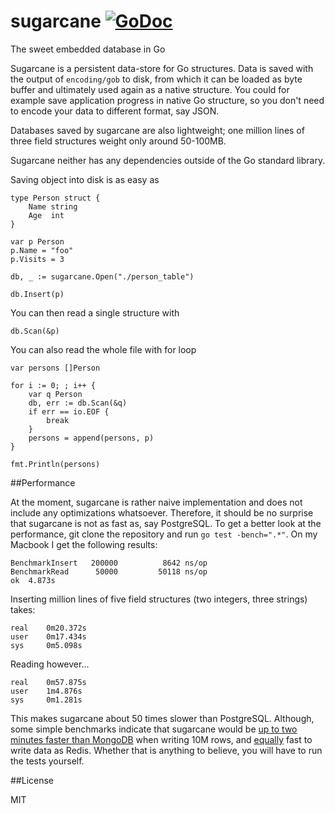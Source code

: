 sugarcane [![GoDoc](https://godoc.org/github.com/9uuso/sugarcane?status.svg)](https://godoc.org/github.com/9uuso/sugarcane)
=========

The sweet embedded database in Go

Sugarcane is a persistent data-store for Go structures. Data is saved with the output of `encoding/gob` to disk, from which it can be loaded as byte buffer and ultimately used again as a native structure. You could for example save application progress in native Go structure, so you don't need to encode your data to different format, say JSON.

Databases saved by sugarcane are also lightweight; one million lines of three field structures weight only around 50-100MB.

Sugarcane neither has any dependencies outside of the Go standard library.

Saving object into disk is as easy as

	type Person struct {
		Name string
		Age  int
	}

	var p Person
	p.Name = "foo"
	p.Visits = 3

	db, _ := sugarcane.Open("./person_table")

	db.Insert(p)

You can then read a single structure with

	db.Scan(&p)

You can also read the whole file with for loop

	var persons []Person

	for i := 0; ; i++ {
		var q Person
		db, err := db.Scan(&q)
		if err == io.EOF {
			break
		}
		persons = append(persons, p)
	}

	fmt.Println(persons)

##Performance

At the moment, sugarcane is rather naive implementation and does not include any optimizations whatsoever. Therefore, it should be no surprise that sugarcane is not as fast as, say PostgreSQL. To get a better look at the performance, git clone the repository and run `go test -bench=".*"`. On my Macbook I get the following results:

	BenchmarkInsert	  200000	      8642 ns/op
	BenchmarkRead	   50000	     50118 ns/op
	ok	4.873s

Inserting million lines of five field structures (two integers, three strings) takes:

	real	0m20.372s
	user	0m17.434s
	sys		0m5.098s

Reading however...

	real	0m57.875s
	user	1m4.876s
	sys		0m1.281s

This makes sugarcane about 50 times slower than PostgreSQL. Although, some simple benchmarks indicate that sugarcane would be [up to two minutes faster than MongoDB](http://www.moredevs.ro/mysql-vs-mongodb-performance-benchmark/) when writing 10M rows, and [equally](http://www.badrit.com/blog/2013/11/18/redis-vs-mongodb-performance) fast to write data as Redis. Whether that is anything to believe, you will have to run the tests yourself.

##License

MIT
